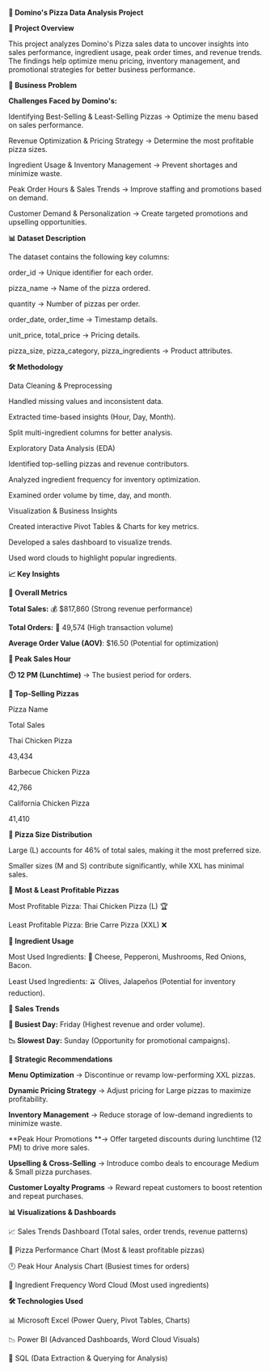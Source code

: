 **🍕 Domino's Pizza Data Analysis Project**

**📌 **Project Overview****

This project analyzes Domino's Pizza sales data to uncover insights into sales performance, ingredient usage, peak order times, and revenue trends. The findings help optimize menu pricing, inventory management, and promotional strategies for better business performance.

**🚀 **Business Problem****

**Challenges Faced by Domino's:**

Identifying Best-Selling & Least-Selling Pizzas → Optimize the menu based on sales performance.

Revenue Optimization & Pricing Strategy → Determine the most profitable pizza sizes.

Ingredient Usage & Inventory Management → Prevent shortages and minimize waste.

Peak Order Hours & Sales Trends → Improve staffing and promotions based on demand.

Customer Demand & Personalization → Create targeted promotions and upselling opportunities.

**📊 **Dataset Description****

The dataset contains the following key columns:

order_id → Unique identifier for each order.

pizza_name → Name of the pizza ordered.

quantity → Number of pizzas per order.

order_date, order_time → Timestamp details.

unit_price, total_price → Pricing details.

pizza_size, pizza_category, pizza_ingredients → Product attributes.

**🛠️ Methodology**

Data Cleaning & Preprocessing

Handled missing values and inconsistent data.

Extracted time-based insights (Hour, Day, Month).

Split multi-ingredient columns for better analysis.

Exploratory Data Analysis (EDA)

Identified top-selling pizzas and revenue contributors.

Analyzed ingredient frequency for inventory optimization.

Examined order volume by time, day, and month.

Visualization & Business Insights

Created interactive Pivot Tables & Charts for key metrics.

Developed a sales dashboard to visualize trends.

Used word clouds to highlight popular ingredients.

**📈 Key Insights**

**🔹 Overall Metrics**

**Total Sales:** 💰 $817,860 (Strong revenue performance)

**Total Orders:** 🛒 49,574 (High transaction volume)

**Average Order Value (AOV)**: $16.50 (Potential for optimization)

**🔹 Peak Sales Hour**

**🕛 12 PM (Lunchtime)** → The busiest period for orders.

**🔹 Top-Selling Pizzas**

Pizza Name

Total Sales

Thai Chicken Pizza

43,434

Barbecue Chicken Pizza

42,766

California Chicken Pizza

41,410

**🔹 Pizza Size Distribution**

Large (L) accounts for 46% of total sales, making it the most preferred size.

Smaller sizes (M and S) contribute significantly, while XXL has minimal sales.

**🔹 Most & Least Profitable Pizzas**

Most Profitable Pizza: Thai Chicken Pizza (L) 🏆

Least Profitable Pizza: Brie Carre Pizza (XXL) ❌

**🔹 Ingredient Usage**

Most Used Ingredients: 🧀 Cheese, Pepperoni, Mushrooms, Red Onions, Bacon.

Least Used Ingredients: 🫒 Olives, Jalapeños (Potential for inventory reduction).

**🔹 Sales Trends**

**📆 Busiest Day:** Friday (Highest revenue and order volume).

**📉 Slowest Day:** Sunday (Opportunity for promotional campaigns).

**📌 Strategic Recommendations**

**Menu Optimization** → Discontinue or revamp low-performing XXL pizzas.

**Dynamic Pricing Strategy** → Adjust pricing for Large pizzas to maximize profitability.

**Inventory Management** → Reduce storage of low-demand ingredients to minimize waste.

**Peak Hour Promotions **→ Offer targeted discounts during lunchtime (12 PM) to drive more sales.

**Upselling & Cross-Selling** → Introduce combo deals to encourage Medium & Small pizza purchases.

**Customer Loyalty Programs** → Reward repeat customers to boost retention and repeat purchases.

**📊 Visualizations & Dashboards**

📈 Sales Trends Dashboard (Total sales, order trends, revenue patterns)

🍕 Pizza Performance Chart (Most & least profitable pizzas)

🕛 Peak Hour Analysis Chart (Busiest times for orders)

🛒 Ingredient Frequency Word Cloud (Most used ingredients)

**🛠️ Technologies Used**

📊 Microsoft Excel (Power Query, Pivot Tables, Charts)

📉 Power BI (Advanced Dashboards, Word Cloud Visuals)

📌 SQL (Data Extraction & Querying for Analysis)

